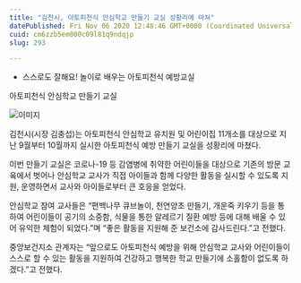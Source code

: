 ```yaml
---
title: "김천시, 아토피천식 안심학교 만들기 교실 성황리에 마쳐"
datePublished: Fri Nov 06 2020 12:48:46 GMT+0000 (Coordinated Universal Time)
cuid: cm6zzb5em000c09l81q9ndqjp
slug: 293

---
```



- 스스로도 잘해요! 놀이로 배우는 아토피천식 예방교실

아토피천식 안심학교 만들기 교실

![이미지](https://cdn.hashnode.com/res/hashnode/image/upload/v1739247925283/eece5589-701e-4bdc-9467-6108f63c59ba.jpeg)

김천시(시장 김충섭)는 아토피천식 안심학교 유치원 및 어린이집 11개소를 대상으로 지난 9월부터 10월까지 실시한 아토피천식 예방 만들기 교실을 성황리에 마쳤다.

이번 만들기 교실은 코로나-19 등 감염병에 취약한 어린이들을 대상으로 기존의 방문 교육에서 벗어나 안심학교 교사가 직접 아이들과 함께 다양한 활동을 실시할 수 있도록 지원, 운영하면서 교사와 아이들로부터 큰 호응을 얻었다.

안심학교 참여 교사들은 “편백나무 큐브놀이, 천연양초 만들기, 개운죽 키우기 등을 통하여 어린이들이 공기의 소중함, 식물을 통한 알레르기 질환 예방 등에 대해 배울 수 있어 유익한 체험이 되었다.”며 “좋은 활동을 지원해 준 보건소에 감사드린다.”고 전했다.

중앙보건지소 관계자는 “앞으로도 아토피천식 예방을 위해 안심학교 교사와 어린이들이 스스로 할 수 있는 활동을 지원하여 건강하고 행복한 학교 만들기에 소홀함이 없도록 하겠다.”고 전했다.